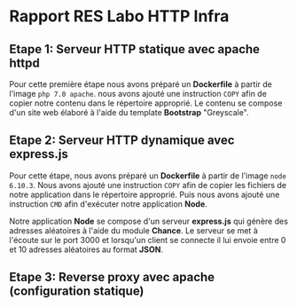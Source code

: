 # Rapport RES Labo HTTP Infra

## Etape 1: Serveur HTTP statique avec apache httpd

Pour cette première étape nous avons préparé un **Dockerfile** à partir de l'image `php 7.0 apache`.
nous avons ajouté une instruction `COPY` afin de copier notre contenu dans le répertoire approprié. Le contenu se compose d'un site web élaboré à l'aide du template **Bootstrap** "Greyscale".

## Etape 2: Serveur HTTP dynamique avec express.js

Pour cette étape, nous avons préparé un **Dockerfile** à partir de l'image `node 6.10.3`.
Nous avons ajouté une instruction `COPY` afin de copier les fichiers de notre application dans le répertoire approprié. Puis nous avons ajouté une instruction `CMD` afin d'exécuter notre application **Node**.

Notre application **Node** se compose d'un serveur **express.js** qui génère des adresses aléatoires à l'aide du module **Chance**. Le serveur se met à l'écoute sur le port 3000 et lorsqu'un client se connecte il lui envoie entre 0 et 10 adresses aléatoires au format **JSON**.

## Etape 3: Reverse proxy avec apache (configuration statique)

